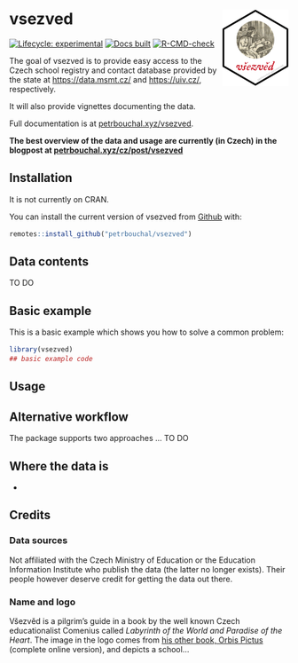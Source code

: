 
<!-- README.md is generated from README.Rmd. Please edit that file -->

# vsezved <a href='http://petrbouchal.xyz/vsezved'><img src='man/figures/logo.png' align="right" height="138" /></a>

<!-- badges: start -->

[![Lifecycle:
experimental](https://img.shields.io/badge/lifecycle-experimental-orange.svg)](https://www.tidyverse.org/lifecycle/#experimental)
[![Docs
built](https://github.com/petrbouchal/vsezved/workflows/pkgdown/badge.svg)](https://github.com/petrbouchal/vsezved/actions)
[![R-CMD-check](https://github.com/petrbouchal/vsezved/workflows/R-CMD-check/badge.svg)](https://github.com/petrbouchal/vsezved/actions)
<!-- badges: end -->

The goal of vsezved is to provide easy access to the Czech school
registry and contact database provided by the state at
<https://data.msmt.cz/> and <https://uiv.cz/>, respectively.

It will also provide vignettes documenting the data.

Full documentation is at
[petrbouchal.xyz/vsezved](https://petrbouchal.xyz/vsezved).

**The best overview of the data and usage are currently (in Czech) in
the blogpost at
[petrbouchal.xyz/cz/post/vsezved](https://petrbouchal.xyz/cz/post/vsezved)**

## Installation

It is not currently on CRAN.

You can install the current version of vsezved from
[Github](https://github.com) with:

``` r
remotes::install_github("petrbouchal/vsezved")
```

## Data contents

TO DO

## Basic example

This is a basic example which shows you how to solve a common problem:

``` r
library(vsezved)
## basic example code
```

## Usage

## Alternative workflow

The package supports two approaches … TO DO

## Where the data is

-   

## Credits

### Data sources

Not affiliated with the Czech Ministry of Education or the Education
Information Institute who publish the data (the latter no longer
exists). Their people however deserve credit for getting the data out
there.

### Name and logo

Všezvěd is a pilgrim’s guide in a book by the well known Czech
educationalist Comenius called *Labyrinth of the World and Paradise of
the Heart*. The image in the logo comes from [his other book, Orbis
Pictus](http://kramerius5.nkp.cz/view/uuid:426f6010-9a3f-11e4-a808-005056827e52?page=uuid:a7c9fad0-a703-11e4-b69d-5ef3fc9ae867)
(complete online version), and depicts a school…
